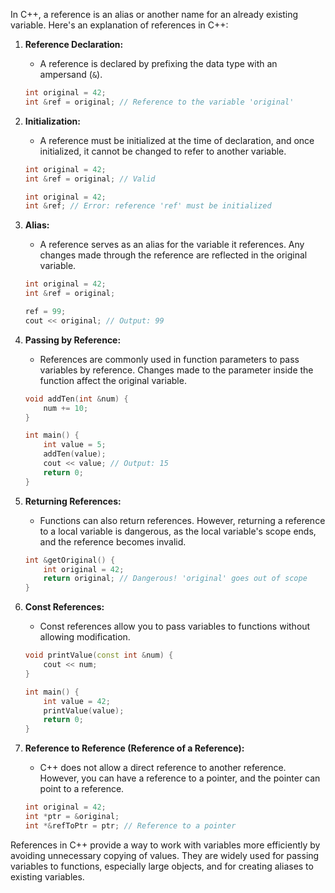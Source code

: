 In C++, a reference is an alias or another name for an already existing variable. Here's an explanation of references in C++:

1. **Reference Declaration:**
   - A reference is declared by prefixing the data type with an ampersand (`&`).

   ```cpp
   int original = 42;
   int &ref = original; // Reference to the variable 'original'
   ```

2. **Initialization:**
   - A reference must be initialized at the time of declaration, and once initialized, it cannot be changed to refer to another variable.

   ```cpp
   int original = 42;
   int &ref = original; // Valid
   ```

   ```cpp
   int original = 42;
   int &ref; // Error: reference 'ref' must be initialized
   ```

3. **Alias:**
   - A reference serves as an alias for the variable it references. Any changes made through the reference are reflected in the original variable.

   ```cpp
   int original = 42;
   int &ref = original;

   ref = 99;
   cout << original; // Output: 99
   ```

4. **Passing by Reference:**
   - References are commonly used in function parameters to pass variables by reference. Changes made to the parameter inside the function affect the original variable.

   ```cpp
   void addTen(int &num) {
       num += 10;
   }

   int main() {
       int value = 5;
       addTen(value);
       cout << value; // Output: 15
       return 0;
   }
   ```

5. **Returning References:**
   - Functions can also return references. However, returning a reference to a local variable is dangerous, as the local variable's scope ends, and the reference becomes invalid.

   ```cpp
   int &getOriginal() {
       int original = 42;
       return original; // Dangerous! 'original' goes out of scope
   }
   ```

6. **Const References:**
   - Const references allow you to pass variables to functions without allowing modification.

   ```cpp
   void printValue(const int &num) {
       cout << num;
   }

   int main() {
       int value = 42;
       printValue(value);
       return 0;
   }
   ```

7. **Reference to Reference (Reference of a Reference):**
   - C++ does not allow a direct reference to another reference. However, you can have a reference to a pointer, and the pointer can point to a reference.

   ```cpp
   int original = 42;
   int *ptr = &original;
   int *&refToPtr = ptr; // Reference to a pointer
   ```

References in C++ provide a way to work with variables more efficiently by avoiding unnecessary copying of values. They are widely used for passing variables to functions, especially large objects, and for creating aliases to existing variables.
